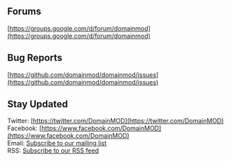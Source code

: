 Forums
--------
[https://groups.google.com/d/forum/domainmod](https://groups.google.com/d/forum/domainmod)

Bug Reports
-------------
[https://github.com/domainmod/domainmod/issues](https://github.com/domainmod/domainmod/issues)

Stay Updated
--------------
Twitter: [https://twitter.com/DomainMOD](https://twitter.com/DomainMOD)  
Facebook: [https://www.facebook.com/DomainMOD](https://www.facebook.com/DomainMOD)  
Email: [Subscribe to our mailing list](https://domainmod.org/subscribe/)  
RSS: [Subscribe to our RSS feed](https://domainmod.org/rss/)

